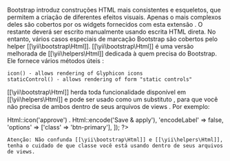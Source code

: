 Bootstrap introduz construções HTML mais consistentes e esqueletos, que permitem a criação de diferentes efeitos visuais. Apenas o mais complexos deles são cobertos por os widgets fornecidos com esta extensão . O restante deverá ser escrito manualmente usando escrita HTML direta. No entanto, vários casos especiais de marcação Bootstrap são cobertos pelo helper [[\yii\bootstrap\Html]]. [[\yii\bootstrap\Html]] é uma versão melhorada de [[\yii\helpers\Html]] dedicada à quem precisa do Bootstrap. Ele fornece vários métodos úteis :

    icon() - allows rendering of Glyphicon icons
    staticControl() - allows rendering of form "static controls"

[[\yii\bootstrap\Html]] herda toda funcionalidade disponível em [[\yii\helpers\Html]] e pode ser usado como um substituto , para que você não precisa de ambos dentro de seus arquivos de views . Por exemplo:


<?php
use yii\bootstrap\Html;
?>
<?= Button::widget([
    'label' => Html::icon('approve') . Html::encode('Save & apply'),
    'encodeLabel' => false,
    'options' => ['class' => 'btn-primary'],
]); ?>

    Atenção: Não confunda [[\yii\bootstrap\Html]] e [[\yii\helpers\Html]], tenha o cuidado de que classe você está usando dentro de seus arquivos de views.
